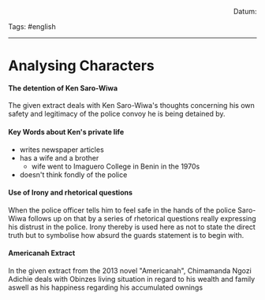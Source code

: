 <p align="right">Datum:</p>

Tags: #english 

---

# Analysing Characters
#### The detention of Ken Saro-Wiwa
The given extract deals with Ken Saro-Wiwa's thoughts concerning his own safety and legitimacy of the police convoy he is being detained by. 
#### Key Words about Ken's private life
- writes newspaper articles
- has a wife and a brother
	- wife went to Imaguero College in Benin in the 1970s
- doesn't think fondly of the police

#### Use of Irony and rhetorical questions
When the police officer tells him to feel safe in the hands of the police Saro-Wiwa 
follows up on that by a series of rhetorical questions really expressing his distrust in the police. Irony thereby is used here as not to state the direct truth but to symbolise how absurd the guards statement is to begin with. 

#### Americanah Extract
In the given extract from the 2013 novel "Americanah", Chimamanda Ngozi Adichie deals with Obinzes living situation in regard to his wealth and family aswell as his happiness regarding his accumulated ownings 